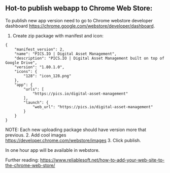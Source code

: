 Hot-to publish webapp to Chrome Web Store:
---

To publish new app version need to go to Chrome webstore developer dashboard https://chrome.google.com/webstore/developer/dashboard.
1. Create zip package with manifest and icon:
```
{
    "manifest_version": 2,
    "name": "PICS.IO | Digital Asset Management",
    "description": "PICS.IO | Digital Asset Management built on top of Google Drive",
    "version": "1.80.1.0",
    "icons": {
        "128": "icon_128.png"
    },
    "app": {
        "urls": [
            "https://pics.io/digital-asset-management"
        ],
        "launch": {
            "web_url": "https://pics.io/digital-asset-management"
        }
    }
}
```
NOTE: Each new uploading package should have version more that previous.
2. Add cool images https://developer.chrome.com/webstore/images
3. Click publish.

In one hour app will be available in webstore.

Further reading: https://www.reliablesoft.net/how-to-add-your-web-site-to-the-chrome-web-store/

